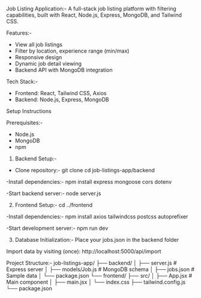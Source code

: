Job Listing Application:-
A full-stack job listing platform with filtering capabilities, built with React, Node.js, Express, MongoDB, and Tailwind CSS.

Features:-
- View all job listings
- Filter by location, experience range (min/max)
- Responsive design
- Dynamic job detail viewing
- Backend API with MongoDB integration

Tech Stack:-
- Frontend: React, Tailwind CSS, Axios
- Backend: Node.js, Express, MongoDB

Setup Instructions

Prerequisites:-
- Node.js
- MongoDB
- npm

1. Backend Setup:-
- Clone repository:-
git clone <your-repo-url>
cd job-listings-app/backend

-Install dependencies:-
npm install express mongoose cors dotenv

-Start backend server:-
node server.js

2. Frontend Setup:-
cd ../frontend

-Install dependencies:-
npm install axios tailwindcss postcss autoprefixer

-Start development server:-
npm run dev

3. Database Initialization:-
Place your jobs.json in the backend folder

Import data by visiting (once):
http://localhost:5000/api/import

Project Structure:-
job-listings-app/
├── backend/
│   ├── server.js         # Express server
│   ├── models/Job.js     # MongoDB schema
│   ├── jobs.json         # Sample data
│   └── package.json
└── frontend/
    ├── src/
    │   ├── App.jsx       # Main component
    │   ├── main.jsx
    │   └── index.css
    ├── tailwind.config.js
    └── package.json

